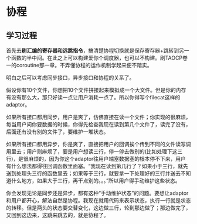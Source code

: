 # 协程

## 学习过程 ##
首先去**刷汇编的寄存器和远跳指令**，搞清楚协程切换就是保存寄存器+跳转到另一个函数的半中间。在此之上可以构建爱你个调度器，也可以不构建。刷TAOCP卷一的coroutine那一章。不弄懂协程的运作机制学起来便不踏实。

明白之后可以考虑同步接口，异步接口和协程的关系了。

假设你有10个文件，你想把10个文件拼接起来模拟成一个大文件。但是你的内存有没有那么大，那只好读一点让用户消耗一点了。所以你得写个filecat这样的adaptor。

如果所有接口都用同步，用户是爽了，仿佛直接在读一个文件；你实现的很麻烦，每当用户问你要数据的时候，你得先检查我现在读到第几个文件了，读完了没有，后面还有没有别的文件了，要维护一堆状态。

如果所有接口都用异步，你是爽了，直接把用户的回调挨个传到不同的文件读写调用里去；用户则麻烦了，要是用户想读三行，停一停去做别的(比如处理下这三行)，是很麻烦的，因为你这个adaptor往用户端塞数据塞的根本停不下来，用户有什么想法都得往回调函数里面塞。“我现在读到第几行了？如果小于三行，就先送到处理头三行的函数里去；如果等于三行，就要拿一下处理好的三行并送去不知道什么地方，如果大于三行，再干点别的。。。”所以用户得手动维护这些状态。

你会发现无论是同步还是异步，都有这种“手动维护状态”的问题。要想让adaptor和用户都开心，解法自然是协程。我现在就用代码来表示状态，执行一行就是状态的转移。但是两头的状态要交替变化，这边做三行，轮到那边做了；那边做完了，又回到这边来，这跳来跳去的，就是协程了。




